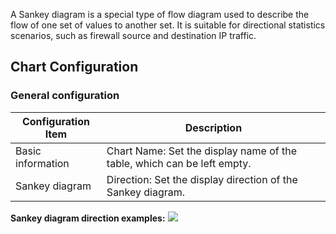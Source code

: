 A Sankey diagram is a special type of flow diagram used to describe the flow of one set of values to another set. It is suitable for directional statistics scenarios, such as firewall source and destination IP traffic.

## Chart Configuration

### General configuration



| Configuration Item | Description |
| -------- | ---------------------------- |
| Basic information | Chart Name: Set the display name of the table, which can be left empty.                                 |
| Sankey diagram     | Direction: Set the display direction of the Sankey diagram.       |

**Sankey diagram direction examples:**
![](https://qcloudimg.tencent-cloud.cn/raw/35b2923fff8ac23df670da1808429ae7.png)


